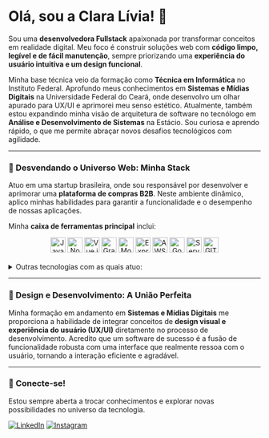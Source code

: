 # Olá, sou a Clara Lívia! 👋

Sou uma **desenvolvedora Fullstack** apaixonada por transformar conceitos em realidade digital. Meu foco é construir soluções web com **código limpo, legível e de fácil manutenção**, sempre priorizando uma **experiência do usuário intuitiva e um design funcional**.

Minha base técnica veio da formação como **Técnica em Informática** no Instituto Federal. Aprofundo meus conhecimentos em **Sistemas e Mídias Digitais** na Universidade Federal do Ceará, onde desenvolvo um olhar apurado para UX/UI e aprimorei meu senso estético. Atualmente, também estou expandindo minha visão de arquitetura de software no tecnólogo em **Análise e Desenvolvimento de Sistemas** na Estácio. Sou curiosa e aprendo rápido, o que me permite abraçar novos desafios tecnológicos com agilidade.

---

### 🚀 Desvendando o Universo Web: Minha Stack

Atuo em uma startup brasileira, onde sou responsável por desenvolver e aprimorar uma **plataforma de compras B2B**. Neste ambiente dinâmico, aplico minhas habilidades para garantir a funcionalidade e o desempenho de nossas aplicações.

Minha **caixa de ferramentas principal** inclui:

<div align="center">
  <img alt="JavaScript" height="30px" src="https://img.shields.io/badge/JavaScript-F7DF1E?style=for-the-badge&logo=javascript&logoColor=black" />
  <img alt="Node.js" height="30px" src="https://img.shields.io/badge/Node.js-339933?style=for-the-badge&logo=node.js&logoColor=white" />
  <img alt="Vue.js" height="30px" src="https://img.shields.io/badge/Vue.js-4FC08D?style=for-the-badge&logo=vue.js&logoColor=white" />
  <img alt="GraphQL" height="30px" src="https://img.shields.io/badge/GraphQL-E10098?style=for-the-badge&logo=graphql&logoColor=white" />
  <img alt="MongoDB" height="30px" src="https://img.shields.io/badge/MongoDB-47A248?style=for-the-badge&logo=mongodb&logoColor=white" />
  <img alt="Express.js" height="30px" src="https://img.shields.io/badge/Express.js-000000?style=for-the-badge&logo=express&logoColor=white" />
  <img alt="AWS" height="30px" src="https://img.shields.io/badge/AWS-232F3E?style=for-the-badge&logo=amazon-aws&logoColor=white" />
  <img alt="Google Cloud" height="30px" src="https://img.shields.io/badge/Google_Cloud-4285F4?style=for-the-badge&logo=google-cloud&logoColor=white" />
  <img alt="Serverless" height="30px" src="https://img.shields.io/badge/Serverless-FD5757?style=for-the-badge&logo=serverless&logoColor=white" />
  <img alt="GIT" height="30px" src="https://img.shields.io/badge/GIT-F05032?style=for-the-badge&logo=git&logoColor=white" />
</div>
<br>
<details>
  <summary>Outras tecnologias com as quais atuo:</summary>
  <br>
  <div align="center">
    <img alt="Bootstrap" height="24px" src="https://img.shields.io/badge/Bootstrap-7952B3?style=for-the-badge&logo=bootstrap&logoColor=white" />
    <img alt="Docker" height="24px" src="https://img.shields.io/badge/Docker-2496ED?style=for-the-badge&logo=docker&logoColor=white" />
    <img alt="Firebase" height="24px" src="https://img.shields.io/badge/Firebase-FFCA28?style=for-the-badge&logo=firebase&logoColor=black" />
    <img alt="Figma" height="24px" src="https://img.shields.io/badge/Figma-F24E1E?style=for-the-badge&logo=figma&logoColor=white" />
    <img alt="Jest" height="24px" src="https://img.shields.io/badge/Jest-C21325?style=for-the-badge&logo=jest&logoColor=white" />
    <img alt="Jira" height="24px" src="https://img.shields.io/badge/Jira-0052CC?style=for-the-badge&logo=jira&logoColor=white" />
    <img alt="jQuery" height="24px" src="https://img.shields.io/badge/jQuery-0769AD?style=for-the-badge&logo=jquery&logoColor=white" />
    <img alt="Linux" height="24px" src="https://img.shields.io/badge/Linux-FCC624?style=for-the-badge&logo=linux&logoColor=black" />
    <img alt="Metabase" height="24px" src="https://img.shields.io/badge/Metabase-50BB7B?style=for-the-badge&logo=metabase&logoColor=white" />
    <img alt="MySQL" height="24px" src="https://img.shields.io/badge/MySQL-4479A1?style=for-the-badge&logo=mysql&logoColor=white" />
    <img alt="NPM" height="24px" src="https://img.shields.io/badge/NPM-CB3837?style=for-the-badge&logo=npm&logoColor=white" />
    <img alt="Notion" height="24px" src="https://img.shields.io/badge/Notion-000000?style=for-the-badge&logo=notion&logoColor=white" />
    <img alt="PHP" height="24px" src="https://img.shields.io/badge/PHP-777BB4?style=for-the-badge&logo=php&logoColor=white" />
    <img alt="Prisma ORM" height="24px" src="https://img.shields.io/badge/Prisma-2D3748?style=for-the-badge&logo=prisma&logoColor=white" />
    <img alt="Python" height="24px" src="https://img.shields.io/badge/Python-3776AB?style=for-the-badge&logo=python&logoColor=white" />
    <img alt="React" height="24px" src="https://img.shields.io/badge/React-61DAFB?style=for-the-badge&logo=react&logoColor=black" />
    <img alt="React Router" height="24px" src="https://img.shields.io/badge/React_Router-CA4245?style=for-the-badge&logo=react-router&logoColor=white" />
    <img alt="Render" height="24px" src="https://img.shields.io/badge/Render-46E3B7?style=for-the-badge&logo=render&logoColor=white" />
    <img alt="Styled-Components" height="24px" src="https://img.shields.io/badge/styled--components-DB7093?style=for-the-badge&logo=styled-components&logoColor=white" />
    <img alt="Tailwind" height="24px" src="https://img.shields.io/badge/Tailwind_CSS-06B6D4?style=for-the-badge&logo=tailwind-css&logoColor=white" />
    <img alt="Trello" height="24px" src="https://img.shields.io/badge/Trello-0052CC?style=for-the-badge&logo=trello&logoColor=white" />
    <img alt="TypeScript" height="24px" src="https://img.shields.io/badge/TypeScript-3178C6?style=for-the-badge&logo=typescript&logoColor=white" />
    <img alt="Vercel" height="24px" src="https://img.shields.io/badge/Vercel-000000?style=for-the-badge&logo=vercel&logoColor=white" />
  </div>
</details>

---

### 🎨 Design e Desenvolvimento: A União Perfeita

Minha formação em andamento em **Sistemas e Mídias Digitais** me proporciona a habilidade de integrar conceitos de **design visual e experiência do usuário (UX/UI)** diretamente no processo de desenvolvimento. Acredito que um software de sucesso é a fusão de funcionalidade robusta com uma interface que realmente ressoa com o usuário, tornando a interação eficiente e agradável.

---

### 💬 Conecte-se!

Estou sempre aberta a trocar conhecimentos e explorar novas possibilidades no universo da tecnologia.

[![LinkedIn](https://img.shields.io/badge/LinkedIn-0077B5?style=for-the-badge&logo=linkedin&logoColor=white)](https://www.linkedin.com/in/claralivia)
[![Instagram](https://img.shields.io/badge/Instagram-E4405F?style=for-the-badge&logo=instagram&logoColor=white)](https://www.instagram.com/cclaralivia/)
